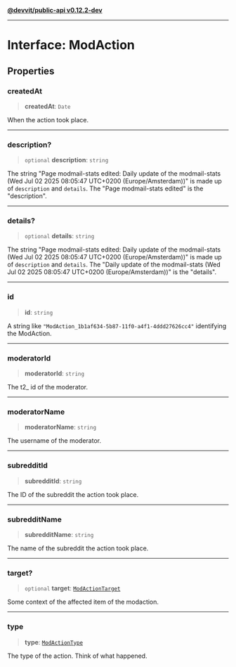 [**@devvit/public-api v0.12.2-dev**](../../README.md)

---

# Interface: ModAction

## Properties

<a id="createdat"></a>

### createdAt

> **createdAt**: `Date`

When the action took place.

---

<a id="description"></a>

### description?

> `optional` **description**: `string`

The string "Page modmail-stats edited: Daily update of the
modmail-stats (Wed Jul 02 2025 08:05:47 UTC+0200 (Europe/Amsterdam))" is
made up of `description` and `details`. The "Page modmail-stats edited" is
the "description".

---

<a id="details"></a>

### details?

> `optional` **details**: `string`

The string "Page modmail-stats edited: Daily update of the
modmail-stats (Wed Jul 02 2025 08:05:47 UTC+0200 (Europe/Amsterdam))" is
made up of `description` and `details`. The "Daily update of the
modmail-stats (Wed Jul 02 2025 08:05:47 UTC+0200 (Europe/Amsterdam))" is
the "details".

---

<a id="id"></a>

### id

> **id**: `string`

A string like `"ModAction_1b1af634-5b87-11f0-a4f1-4ddd27626cc4"`
identifying the ModAction.

---

<a id="moderatorid"></a>

### moderatorId

> **moderatorId**: `string`

The t2\_ id of the moderator.

---

<a id="moderatorname"></a>

### moderatorName

> **moderatorName**: `string`

The username of the moderator.

---

<a id="subredditid"></a>

### subredditId

> **subredditId**: `string`

The ID of the subreddit the action took place.

---

<a id="subredditname"></a>

### subredditName

> **subredditName**: `string`

The name of the subreddit the action took place.

---

<a id="target"></a>

### target?

> `optional` **target**: [`ModActionTarget`](../type-aliases/ModActionTarget.md)

Some context of the affected item of the modaction.

---

<a id="type"></a>

### type

> **type**: [`ModActionType`](../type-aliases/ModActionType.md)

The type of the action. Think of what happened.
